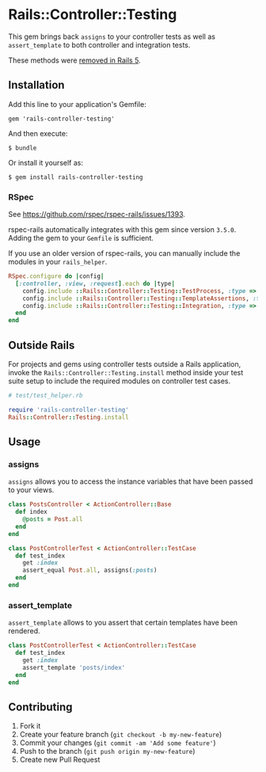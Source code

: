 # Rails::Controller::Testing

This gem brings back `assigns` to your controller tests as well as `assert_template`
to both controller and integration tests.

These methods were [removed in Rails 5](https://github.com/rails/rails/issues/18950).

## Installation

Add this line to your application's Gemfile:

    gem 'rails-controller-testing'

And then execute:

    $ bundle

Or install it yourself as:

    $ gem install rails-controller-testing

### RSpec

See https://github.com/rspec/rspec-rails/issues/1393.

rspec-rails automatically integrates with this gem since version `3.5.0`.
Adding the gem to your `Gemfile` is sufficient.

If you use an older version of rspec-rails, you can manually include the
modules in your `rails_helper`.

```ruby
RSpec.configure do |config|
  [:controller, :view, :request].each do |type|
    config.include ::Rails::Controller::Testing::TestProcess, :type => type
    config.include ::Rails::Controller::Testing::TemplateAssertions, :type => type
    config.include ::Rails::Controller::Testing::Integration, :type => type
  end
end
```

## Outside Rails

For projects and gems using controller tests outside a Rails application,
invoke the `Rails::Controller::Testing.install` method inside your test suite
setup to include the required modules on controller test cases.

```ruby
# test/test_helper.rb

require 'rails-controller-testing'
Rails::Controller::Testing.install
```

## Usage

### assigns

`assigns` allows you to access the instance variables that have been passed to
your views.

```ruby
class PostsController < ActionController::Base
  def index
    @posts = Post.all
  end
end

class PostControllerTest < ActionController::TestCase
  def test_index
    get :index
    assert_equal Post.all, assigns(:posts)
  end
end
```

### assert_template

`assert_template` allows to you assert that certain templates have been rendered.

```ruby
class PostControllerTest < ActionController::TestCase
  def test_index
    get :index
    assert_template 'posts/index'
  end
end
```

## Contributing

1. Fork it
2. Create your feature branch (`git checkout -b my-new-feature`)
3. Commit your changes (`git commit -am 'Add some feature'`)
4. Push to the branch (`git push origin my-new-feature`)
5. Create new Pull Request
